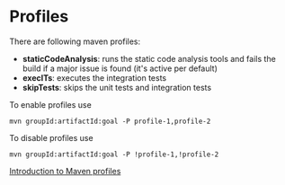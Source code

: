 # Profiles

There are following maven profiles:

* __staticCodeAnalysis__:   runs the static code analysis tools and fails the build if a major issue is found (it's active per default)
* __execITs__:              executes the integration tests
* __skipTests__:            skips the unit tests and integration tests

To enable profiles use

    mvn groupId:artifactId:goal -P profile-1,profile-2

To disable profiles use

    mvn groupId:artifactId:goal -P !profile-1,!profile-2

[Introduction to Maven profiles](https://maven.apache.org/guides/introduction/introduction-to-profiles.html)
